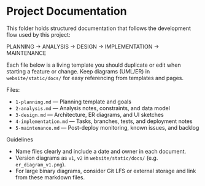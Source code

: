 # Project Documentation

This folder holds structured documentation that follows the development flow used by this project:

PLANNING → ANALYSIS → DESIGN → IMPLEMENTATION → MAINTENANCE

Each file below is a living template you should duplicate or edit when starting a feature or change. Keep diagrams (UML/ER) in `website/static/docs/` for easy referencing from templates and pages.

Files:
- `1-planning.md` — Planning template and goals
- `2-analysis.md` — Analysis notes, constraints, and data model
- `3-design.md` — Architecture, ER diagrams, and UI sketches
- `4-implementation.md` — Tasks, branches, tests, and deployment notes
- `5-maintenance.md` — Post-deploy monitoring, known issues, and backlog

Guidelines
- Name files clearly and include a date and owner in each document.
- Version diagrams as `v1`, `v2` in `website/static/docs/` (e.g. `er_diagram_v1.png`).
- For large binary diagrams, consider Git LFS or external storage and link from these markdown files.

